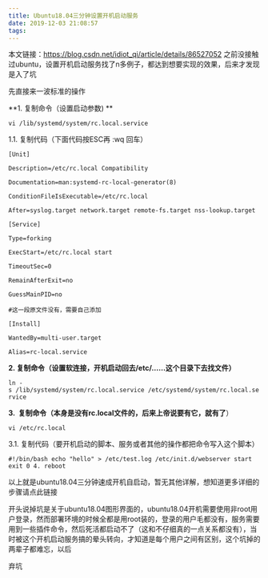 ```yaml
---
title: Ubuntu18.04三分钟设置开机启动服务
date: 2019-12-03 21:08:57
tags:
---
```

本文链接：https://blog.csdn.net/idiot_qi/article/details/86527052
之前没接触过ubuntu，设置开机启动服务找了n多例子，都达到想要实现的效果，后来才发现是入了坑

先直接来一波标准的操作

**1. 复制命令（设置启动参数) **

`vi /lib/systemd/system/rc.local.service `

1.1. 复制代码（下面代码按ESC再 :wq 回车）

`[Unit]`

`Description=/etc/rc.local Compatibility`

`Documentation=man:systemd-rc-local-generator(8)`

`ConditionFileIsExecutable=/etc/rc.local`

`After=syslog.target network.target remote-fs.target nss-lookup.target`

`[Service]`

`Type=forking`

`ExecStart=/etc/rc.local start`

`TimeoutSec=0`

`RemainAfterExit=no`

`GuessMainPID=no`

`#这一段原文件没有，需要自己添加`

`[Install]`

`WantedBy=multi-user.target`

`Alias=rc-local.service`

**2. 复制命令（设置软连接，开机启动回去/etc/……这个目录下去找文件）**

`ln -s /lib/systemd/system/rc.local.service /etc/systemd/system/rc.local.service`

**3.  复制命令（本身是没有rc.local文件的，后来上帝说要有它，就有了**）

`vi /etc/rc.local`

3.1. 复制代码（要开机启动的脚本、服务或者其他的操作都把命令写入这个脚本）

`#!/bin/bash
echo "hello" > /etc/test.log
/etc/init.d/webserver start
exit 0
4. reboot`

以上就是ubuntu18.04三分钟速成开机自启动，暂无其他详解，想知道更多详细的步骤请点此链接

开头说掉坑是关于ubuntu18.04图形界面的，ubuntu18.04开机需要使用非root用户登录，然而部署环境的时候全都是用root装的，登录的用户毛都没有，服务需要用到一些插件命令，然后死活都启动不了（这和不仔细真的一点关系都没有），当时被这个开机启动服务搞的晕头转向，才知道是每个用户之间有区别，这个坑掉的两辈子都难忘，以后

弃坑
